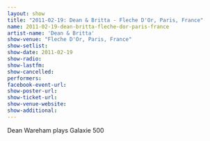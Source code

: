 ```yaml
---
layout: show
title: "2011-02-19: Dean & Britta - Fleche D'Or, Paris, France"
name: 2011-02-19-dean-britta-fleche-dor-paris-france
artist-name: 'Dean & Britta'
show-venue: "Fleche D'Or, Paris, France"
show-setlist: 
show-date: 2011-02-19
show-radio: 
show-lastfm: 
show-cancelled: 
performers: 
facebook-event-url: 
show-poster-url: 
show-ticket-url: 
show-venue-website: 
show-additional: 
---
```


Dean Wareham plays Galaxie 500